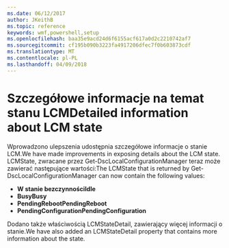 ```yaml
---
ms.date: 06/12/2017
author: JKeithB
ms.topic: reference
keywords: wmf,powershell,setup
ms.openlocfilehash: baa35e9acd24d6f6155acf617a0d2c2210742af7
ms.sourcegitcommit: cf195b090b3223fa4917206dfec7f0b603873cdf
ms.translationtype: MT
ms.contentlocale: pl-PL
ms.lasthandoff: 04/09/2018
---
```

# <a name="detailed-information-about-lcm-state"></a><span data-ttu-id="883d0-102">Szczegółowe informacje na temat stanu LCM</span><span class="sxs-lookup"><span data-stu-id="883d0-102">Detailed information about LCM state</span></span>

<span data-ttu-id="883d0-103">Wprowadzono ulepszenia udostępnia szczegółowe informacje o stanie LCM.</span><span class="sxs-lookup"><span data-stu-id="883d0-103">We have made improvements in exposing details about the LCM state.</span></span> <span data-ttu-id="883d0-104">LCMState, zwracane przez Get-DscLocalConfigurationManager teraz może zawierać następujące wartości:</span><span class="sxs-lookup"><span data-stu-id="883d0-104">The LCMState that is returned by Get-DscLocalConfigurationManager can now contain the following values:</span></span>

* <span data-ttu-id="883d0-105">**W stanie bezczynności**</span><span class="sxs-lookup"><span data-stu-id="883d0-105">**Idle**</span></span>
* <span data-ttu-id="883d0-106">**Busy**</span><span class="sxs-lookup"><span data-stu-id="883d0-106">**Busy**</span></span>
* <span data-ttu-id="883d0-107">**PendingReboot**</span><span class="sxs-lookup"><span data-stu-id="883d0-107">**PendingReboot**</span></span>
* <span data-ttu-id="883d0-108">**PendingConfiguration**</span><span class="sxs-lookup"><span data-stu-id="883d0-108">**PendingConfiguration**</span></span>

<span data-ttu-id="883d0-109">Dodano także właściwością LCMStateDetail, zawierający więcej informacji o stanie.</span><span class="sxs-lookup"><span data-stu-id="883d0-109">We have also added an LCMStateDetail property that contains more information about the state.</span></span>